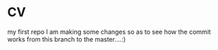 # CV
my first repo
I am making some changes so as to see how the commit works from this branch to the master....:)
